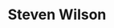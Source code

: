 ---
title: "Steven Wilson"
summary: "Steven John Wilson is an English musician. He is the founder, guitarist, lead vocalist and songwriter of the rock band Porcupine Tree, as well as being a member of several other bands, including Blackfield, Storm Corrosion and No-Man. He is also a solo artist, having released seven solo albums since his solo debut Insurgentes in 2008. In a career spanning more than 30 years, Wilson has made music prolifically and earned critical acclaim. His honours include six nominations for Grammy Awards: twice with Porcupine Tree, once with his collaborative band Storm Corrosion and three times as a solo artist. In 2017, The Daily Telegraph described him as \"a resolutely independent artist\" and \"probably the most successful British artist you've never heard of\".
Wilson is a self-taught composer, producer, audio engineer, guitar and keyboard player, and plays other instruments as needed, including bass guitar, autoharp, hammered dulcimer and flute. His influences and work have encompassed a diverse range of genres including pop, psychedelia, progressive rock and electronic, among others, shifting his musical direction through his albums. His concerts incorporate quadraphonic sound and elaborate visuals. He has worked with artists such as Elton John, Guns N' Roses, XTC, Opeth, Pendulum, Yes, Fish, Marillion, Black Sabbath, and Anathema. He has remixed several classic pop and rock records, such as Tears for Fears' Songs from the Big Chair and The Seeds of Love, Ultravox's Vienna, Jethro Tull's Aqualung, King Crimson's In the Court of the Crimson King, and Roxy Music's self-titled debut album.
Wilson released his sixth solo album, The Future Bites, on 29 January 2021. A limited edition of a single copy of the album sold on pre-order immediately for £10,000 on Black Friday in November 2020, with all proceeds going to Music Venue Trust to help save UK music venues affected by the COVID-19 pandemic. The Future Bites 30-track Digital Deluxe version was made available on 27 August 2021, including remixed versions by artists such as Biffy Clyro, Nile Rodgers and Pure Reason Revolution. Wilson's seventh studio album, The Harmony Codex, was released in 29 September 2023."
image: "steven-wilson.jpg"
apple_music_artist_url: "None"
wikipedia_url: "https://en.wikipedia.org/wiki/Steven_Wilson"
---